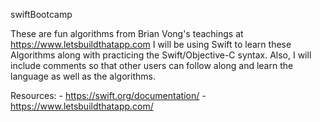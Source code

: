 swiftBootcamp

These are fun algorithms from Brian Vong's teachings at https://www.letsbuildthatapp.com I will be using Swift to learn these Algorithms along with practicing the Swift/Objective-C syntax. Also, I will include comments so that other users can follow along and learn the language as well as the algorithms.


Resources: 
	   - https://swift.org/documentation/
	   - https://www.letsbuildthatapp.com/